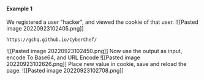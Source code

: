 #### Example 1
We registered a user "hacker", and viewed the cookie of that user.
![[Pasted image 20220923102405.png]]
```
https://gchq.github.io/CyberChef/
```
![[Pasted image 20220923102450.png]]
Now use the output as input, encode To Base64, and URL Encode
![[Pasted image 20220923102626.png]]
Place new value in cookie, save and reload the page.
![[Pasted image 20220923102708.png]]
